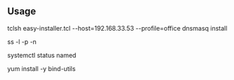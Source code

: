 ## Usage

tclsh easy-installer.tcl --host=192.168.33.53 --profile=office dnsmasq install

ss -l -p -n

systemctl status named

yum install -y bind-utils
